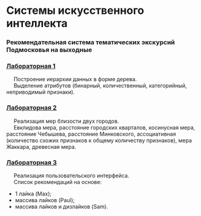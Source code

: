 # Системы искусственного интеллекта  
### Рекомендательная система тематических экскурсий Подмосковья на выходные

### [Лабораторная 1](https://github.com/platosha-git/AIS/tree/master/lab1)
&nbsp;&nbsp;&nbsp;&nbsp;&nbsp;Построение иерархии данных в форме дерева.  
&nbsp;&nbsp;&nbsp;&nbsp;&nbsp;Выделение атрибутов (бинарный, количественный, категорийный, неприводимый признаки).

### [Лабораторная 2](https://github.com/platosha-git/AIS/tree/master/lab2)
&nbsp;&nbsp;&nbsp;&nbsp;&nbsp;Реализация мер близости двух городов.  
&nbsp;&nbsp;&nbsp;&nbsp;&nbsp;Евклидова мера, расстояние городских кварталов, косинусная мера, расстояние Чебышева, расстояние Минковского, ассоциативная (количество схожих признаков к общему количеству признаков), мера Жаккара, древесная мера.

### [Лабораторная 3](https://github.com/platosha-git/AIS/tree/master/lab3)
&nbsp;&nbsp;&nbsp;&nbsp;&nbsp;Реализация пользовательского интерфейса.  
&nbsp;&nbsp;&nbsp;&nbsp;&nbsp;Список рекомендаций на основе:  
* 1 лайка (Max);  
* массива лайков (Paul);  
* массива лайков и дизлайков (Sam).  
